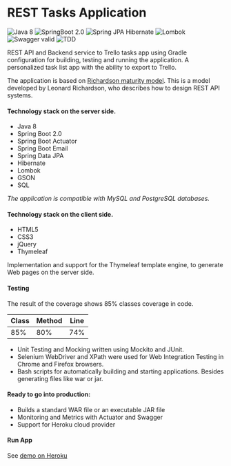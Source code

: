 # REST Tasks Application

![Java 8](https://img.shields.io/badge/Java%20SE-8-blue.svg)
![SpringBoot 2.0](https://img.shields.io/badge/Spring%20Boot-2.0-blue.svg)
![Spring JPA Hibernate](https://img.shields.io/badge/Spring%20JPA-hibernate-blue.svg)
![Lombok](https://img.shields.io/badge/Lombok-1.16-blue.svg)
![Swagger valid](https://img.shields.io/badge/Swagger-valid-green.svg)
![TDD](https://img.shields.io/badge/Coverage-85%25-green.svg)
  
  REST API and Backend service to Trello tasks app using  Gradle configuration for building, testing and running the application. A personalized task list app with the ability to export to Trello.
  
  The application is based on [Richardson maturity model](https://martinfowler.com/articles/richardsonMaturityModel.html). This is a model developed by Leonard Richardson, who describes how to design REST API systems.
  
  #### Technology stack on the server side. 

  * Java 8
  * Spring Boot 2.0
  * Spring Boot Actuator
  * Spring Boot Email
  * Spring Data JPA
  * Hibernate
  * Lombok
  * GSON
  * SQL
  
  *The application is compatible with MySQL and PostgreSQL databases.*
  
  #### Technology stack on the client side. 
  
  * HTML5
  * CSS3
  * jQuery
  * Thymeleaf

  Implementation and support for the Thymeleaf template engine, to generate Web pages on the server side.
  
 #### Testing
    
  The result of the coverage shows 85% classes coverage in code.

 Class | Method | Line
 --- | --- | ---
 85% | 80% | 74%   
  
  * Unit Testing and Mocking written using Mockito and JUnit. 
  * Selenium WebDriver and XPath were used for Web Integration Testing in Chrome and Firefox browsers.
  * Bash scripts for automatically building and starting applications. Besides generating files like war or jar.
  
  
  #### Ready to go into production:
  
  * Builds a standard WAR file or an executable JAR file
  * Monitoring and Metrics with Actuator and Swagger
  * Support for Heroku cloud provider

  #### Run App

 See [demo on Heroku](https://lit-shore-95037.herokuapp.com/)